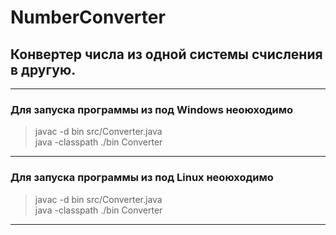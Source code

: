 # NumberConverter
## Конвертер числа из одной системы счисления в другую.
***
### Для запуска программы из под Windows неоюходимо
> javac -d bin src/Converter.java <br>
> java -classpath ./bin Converter

***
### Для запуска программы из под Linux неоюходимо
> javac -d bin src/Converter.java <br>
> java -classpath ./bin Converter

***
